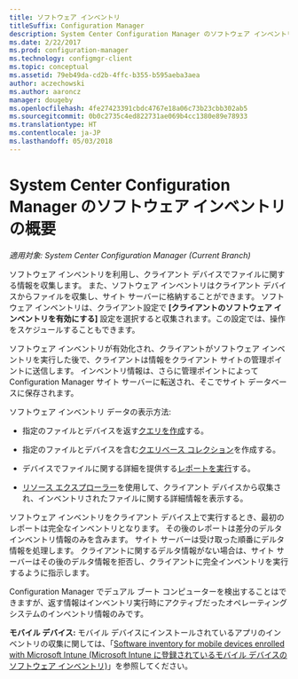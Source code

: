 ```yaml
---
title: ソフトウェア インベントリ
titleSuffix: Configuration Manager
description: System Center Configuration Manager のソフトウェア インベントリの概要について説明します。
ms.date: 2/22/2017
ms.prod: configuration-manager
ms.technology: configmgr-client
ms.topic: conceptual
ms.assetid: 79eb49da-cd2b-4ffc-b355-b595aeba3aea
author: aczechowski
ms.author: aaroncz
manager: dougeby
ms.openlocfilehash: 4fe27423391cbdc4767e18a06c73b23cbb302ab5
ms.sourcegitcommit: 0b0c2735c4ed822731ae069b4cc1380e89e78933
ms.translationtype: HT
ms.contentlocale: ja-JP
ms.lasthandoff: 05/03/2018
---
```

# <a name="introduction-to-software-inventory-in-system-center-configuration-manager"></a>System Center Configuration Manager のソフトウェア インベントリの概要

*適用対象: System Center Configuration Manager (Current Branch)*

ソフトウェア インベントリを利用し、クライアント デバイスでファイルに関する情報を収集します。 また、ソフトウェア インベントリはクライアント デバイスからファイルを収集し、サイト サーバーに格納することができます。 ソフトウェア インベントリは、クライアント設定で **[クライアントのソフトウェア インベントリを有効にする]** 設定を選択すると収集されます。この設定では、操作をスケジュールすることもできます。  

ソフトウェア インベントリが有効化され、クライアントがソフトウェア インベントリを実行した後で、クライアントは情報をクライアント サイトの管理ポイントに送信します。 インベントリ情報は、さらに管理ポイントによって Configuration Manager サイト サーバーに転送され、そこでサイト データベースに保存されます。   

 ソフトウェア インベントリ データの表示方法:  

-   指定のファイルとデバイスを返す[クエリを作成](../../../../core/servers/manage/queries-technical-reference.md)する。   

-   指定のファイルとデバイスを含む[クエリベース コレクション](../../../../core/clients/manage/collections/introduction-to-collections.md)を作成する。   

-   デバイスでファイルに関する詳細を提供する[レポートを実行](../../../../core/servers/manage/reporting.md)する。

-   [リソース エクスプローラー](../../../../core/clients/manage/inventory/use-resource-explorer-to-view-software-inventory.md)を使用して、クライアント デバイスから収集され、インベントリされたファイルに関する詳細情報を表示する。   

 ソフトウェア インベントリをクライアント デバイス上で実行するとき、最初のレポートは完全なインベントリとなります。 その後のレポートは差分のデルタ インベントリ情報のみを含みます。 サイト サーバーは受け取った順番にデルタ情報を処理します。 クライアントに関するデルタ情報がない場合は、サイト サーバーはその後のデルタ情報を拒否し、クライアントに完全インベントリを実行するように指示します。  

 Configuration Manager でデュアル ブート コンピューターを検出することはできますが、返す情報はインベントリ実行時にアクティブだったオペレーティング システムのインベントリ情報のみです。  

**モバイル デバイス:** モバイル デバイスにインストールされているアプリのインベントリの収集に関しては、「[Software inventory for mobile devices enrolled with Microsoft Intune (Microsoft Intune に登録されているモバイル デバイスのソフトウェア インベントリ)](../../../../mdm/deploy-use/software-inventory-mobile-devices.md)」を参照してください。
